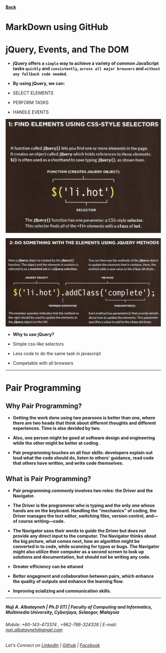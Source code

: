 [**Back**](https://naji-albatayneh.github.io/reading-notes)

# MarkDown using GitHub

# jQuery, Events, and The DOM

- **jQuery offers a `simple` way to achieve a variety of common JavaScript tasks `quickly` and `consistently`, `across all major browsers` and `without any fallback code needed`.**

- **By using jQuery, we can:**
- SELECT ELEMENTS
- PERFORM TASKS
- HANDLE EVENTS

![jQuery](/images/jQuery1.png)


![jQuery](/images/jQuery2.png)

- **Why to use jQuery?**

- Simple css-like selectors
- Less code to do the same task in javascript
- Competable with all browsers

________________________________________________________
# Pair Programming

## Why Pair Programming?

- **Getting the work done using two pearsons is better than one, where there are two heads that think about different thoughts and different experiences. Time is also devided by two.**

- **Also, one person might be good at software design and engineering while the other might be better at coding.**

- **Pair programming touches on all four skills: developers explain out loud what the code should do, listen to others’ guidance, read code that others have written, and write code themselves.**

## What is Pair Programming?

- **Pair programming commonly involves two roles: the Driver and the Navigator.**

- **The Driver is the programmer who is typing and the only one whose hands are on the keyboard. Handling the “mechanics” of coding, the Driver manages the text editor, switching files, version control, and—of course writing—code.** 

- **The Navigator uses their words to guide the Driver but does not provide any direct input to the computer. The Navigator thinks about the big picture, what comes next, how an algorithm might be converted in to code, while scanning for typos or bugs. The Navigator might also utilize their computer as a second screen to look up solutions and documentation, but should not be writing any code.**

- **Greater efficiency can be attaned**

- **Better engagment and collaboration between pairs, which enhance the quality of outputs and enhance the learning flow.**

- **Improving scializing and communication skills.**

________________________________________________________
##### Naji A. Albatayneh | Ph.D (IT) | Faculty of Computing and Informatics, Multimedia University, Cyberjaya, Selangor, Malaysia

###### Mobile: +60-143-473374 , +962-786-324328 | E-mail: naji.albatayneh@gmail.com

###### Let's Connect on [LinkedIn](https://www.linkedin.com/in/naji-a-albatayneh/) | [Github](https://github.com/naji-albatayneh) | [Facebook](https://web.facebook.com/naji.albatayneh/)
